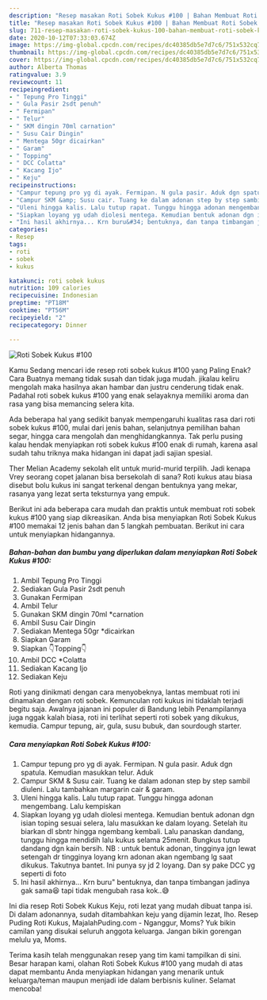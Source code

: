 ```yaml
---
description: "Resep masakan Roti Sobek Kukus #100 | Bahan Membuat Roti Sobek Kukus #100 Yang Bisa Manjain Lidah"
title: "Resep masakan Roti Sobek Kukus #100 | Bahan Membuat Roti Sobek Kukus #100 Yang Bisa Manjain Lidah"
slug: 711-resep-masakan-roti-sobek-kukus-100-bahan-membuat-roti-sobek-kukus-100-yang-bisa-manjain-lidah
date: 2020-10-12T07:33:03.674Z
image: https://img-global.cpcdn.com/recipes/dc40385db5e7d7c6/751x532cq70/roti-sobek-kukus-100-foto-resep-utama.jpg
thumbnail: https://img-global.cpcdn.com/recipes/dc40385db5e7d7c6/751x532cq70/roti-sobek-kukus-100-foto-resep-utama.jpg
cover: https://img-global.cpcdn.com/recipes/dc40385db5e7d7c6/751x532cq70/roti-sobek-kukus-100-foto-resep-utama.jpg
author: Alberta Thomas
ratingvalue: 3.9
reviewcount: 11
recipeingredient:
- " Tepung Pro Tinggi"
- " Gula Pasir 2sdt penuh"
- " Fermipan"
- " Telur"
- " SKM dingin 70ml carnation"
- " Susu Cair Dingin"
- " Mentega 50gr dicairkan"
- " Garam"
- " Topping"
- " DCC Colatta"
- " Kacang Ijo"
- " Keju"
recipeinstructions:
- "Campur tepung pro yg di ayak. Fermipan. N gula pasir. Aduk dgn spatula. Kemudian masukkan telur. Aduk"
- "Campur SKM &amp; Susu cair. Tuang ke dalam adonan step by step sambil diuleni. Lalu tambahkan margarin cair &amp; garam."
- "Uleni hingga kalis. Lalu tutup rapat. Tunggu hingga adonan mengembang. Lalu kempiskan"
- "Siapkan loyang yg udah diolesi mentega. Kemudian bentuk adonan dgn isian toping sesuai selera, lalu masukkan ke dalam loyang. Setelah itu biarkan dl sbntr hingga ngembang kembali. Lalu panaskan dandang, tunggu hingga mendidih lalu kukus selama 25menit. Bungkus tutup dandang dgn kain bersih. NB : untuk bentuk adonan, tingginya jgn lewat setengah dr tingginya loyang krn adonan akan ngembang lg saat dikukus. Takutnya bantet. Ini punya sy jd 2 loyang. Dan sy pake DCC yg seperti di foto"
- "Ini hasil akhirnya... Krn buru&#34; bentuknya, dan tanpa timbangan jadinya gak sama😆 tapi tidak mengubah rasa kok..😅"
categories:
- Resep
tags:
- roti
- sobek
- kukus

katakunci: roti sobek kukus 
nutrition: 109 calories
recipecuisine: Indonesian
preptime: "PT18M"
cooktime: "PT56M"
recipeyield: "2"
recipecategory: Dinner

---
```



![Roti Sobek Kukus #100](https://img-global.cpcdn.com/recipes/dc40385db5e7d7c6/751x532cq70/roti-sobek-kukus-100-foto-resep-utama.jpg)

Kamu Sedang mencari ide resep roti sobek kukus #100 yang Paling Enak? Cara Buatnya memang tidak susah dan tidak juga mudah. jikalau keliru mengolah maka hasilnya akan hambar dan justru cenderung tidak enak. Padahal roti sobek kukus #100 yang enak selayaknya memiliki aroma dan rasa yang bisa memancing selera kita.

Ada beberapa hal yang sedikit banyak mempengaruhi kualitas rasa dari roti sobek kukus #100, mulai dari jenis bahan, selanjutnya pemilihan bahan segar, hingga cara mengolah dan menghidangkannya. Tak perlu pusing kalau hendak menyiapkan roti sobek kukus #100 enak di rumah, karena asal sudah tahu triknya maka hidangan ini dapat jadi sajian spesial.

Ther Melian Academy sekolah elit untuk murid-murid terpilih. Jadi kenapa Vrey seorang copet jalanan bisa bersekolah di sana? Roti kukus atau biasa disebut bolu kukus ini sangat terkenal dengan bentuknya yang mekar, rasanya yang lezat serta teksturnya yang empuk.


Berikut ini ada beberapa cara mudah dan praktis untuk membuat roti sobek kukus #100 yang siap dikreasikan. Anda bisa menyiapkan Roti Sobek Kukus #100 memakai 12 jenis bahan dan 5 langkah pembuatan. Berikut ini cara untuk menyiapkan hidangannya.

<!--inarticleads1-->

##### Bahan-bahan dan bumbu yang diperlukan dalam menyiapkan Roti Sobek Kukus #100:

1. Ambil  Tepung Pro Tinggi
1. Sediakan  Gula Pasir 2sdt penuh
1. Gunakan  Fermipan
1. Ambil  Telur
1. Gunakan  SKM dingin 70ml *carnation
1. Ambil  Susu Cair Dingin
1. Sediakan  Mentega 50gr *dicairkan
1. Siapkan  Garam
1. Siapkan  👇Topping👇
1. Ambil  DCC *Colatta
1. Sediakan  Kacang Ijo
1. Sediakan  Keju


Roti yang dinikmati dengan cara menyobeknya, lantas membuat roti ini dinamakan dengan roti sobek. Kemunculan roti kukus ini tidaklah terjadi begitu saja. Awalnya jajanan ini populer di Bandung lebih Penampilannya juga nggak kalah biasa, roti ini terlihat seperti roti sobek yang dikukus, kemudia. Campur tepung, air, gula, susu bubuk, dan sourdough starter. 

<!--inarticleads2-->

##### Cara menyiapkan Roti Sobek Kukus #100:

1. Campur tepung pro yg di ayak. Fermipan. N gula pasir. Aduk dgn spatula. Kemudian masukkan telur. Aduk
1. Campur SKM &amp; Susu cair. Tuang ke dalam adonan step by step sambil diuleni. Lalu tambahkan margarin cair &amp; garam.
1. Uleni hingga kalis. Lalu tutup rapat. Tunggu hingga adonan mengembang. Lalu kempiskan
1. Siapkan loyang yg udah diolesi mentega. Kemudian bentuk adonan dgn isian toping sesuai selera, lalu masukkan ke dalam loyang. Setelah itu biarkan dl sbntr hingga ngembang kembali. Lalu panaskan dandang, tunggu hingga mendidih lalu kukus selama 25menit. Bungkus tutup dandang dgn kain bersih. NB : untuk bentuk adonan, tingginya jgn lewat setengah dr tingginya loyang krn adonan akan ngembang lg saat dikukus. Takutnya bantet. Ini punya sy jd 2 loyang. Dan sy pake DCC yg seperti di foto
1. Ini hasil akhirnya... Krn buru&#34; bentuknya, dan tanpa timbangan jadinya gak sama😆 tapi tidak mengubah rasa kok..😅


Ini dia resep Roti Sobek Kukus Keju, roti lezat yang mudah dibuat tanpa isi. Di dalam adonannya, sudah ditambahkan keju yang dijamin lezat, lho. Resep Puding Roti Kukus, MajalahPuding.com - Nganggur, Moms? Yuk bikin camilan yang disukai seluruh anggota keluarga. Jangan bikin gorengan melulu ya, Moms. 

Terima kasih telah menggunakan resep yang tim kami tampilkan di sini. Besar harapan kami, olahan Roti Sobek Kukus #100 yang mudah di atas dapat membantu Anda menyiapkan hidangan yang menarik untuk keluarga/teman maupun menjadi ide dalam berbisnis kuliner. Selamat mencoba!
